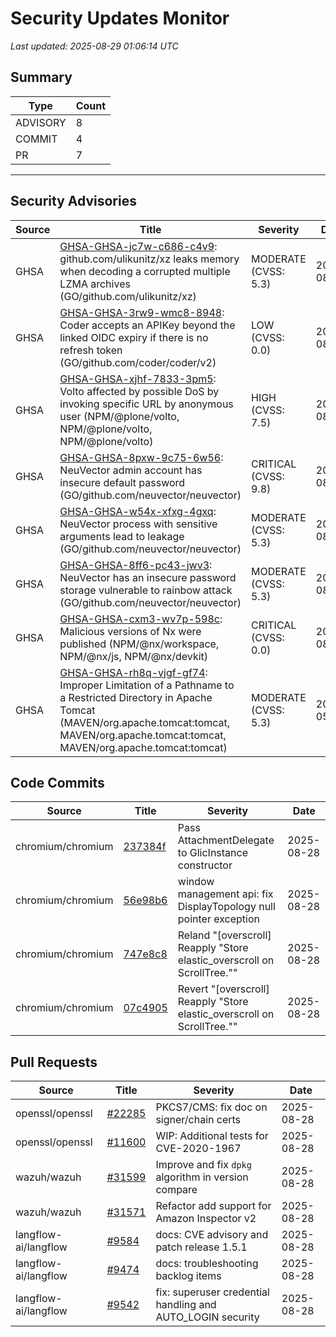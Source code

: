 # Security Updates Monitor

*Last updated: 2025-08-29 01:06:14 UTC*

## Summary
| Type | Count |
|------|-------|
| ADVISORY | 8 |
| COMMIT | 4 |
| PR | 7 |

---

## Security Advisories

| Source | Title | Severity | Date |
|--------|-------|----------|------|
| GHSA | [GHSA-GHSA-jc7w-c686-c4v9](https://github.com/advisories/GHSA-jc7w-c686-c4v9): github.com/ulikunitz/xz leaks memory when decoding a corrupted multiple LZMA archives (GO/github.com/ulikunitz/xz) | MODERATE (CVSS: 5.3) | 2025-08-28 |
| GHSA | [GHSA-GHSA-3rw9-wmc8-8948](https://github.com/advisories/GHSA-3rw9-wmc8-8948): Coder accepts an APIKey beyond the linked OIDC expiry if there is no refresh token (GO/github.com/coder/coder/v2) | LOW (CVSS: 0.0) | 2025-08-28 |
| GHSA | [GHSA-GHSA-xjhf-7833-3pm5](https://github.com/advisories/GHSA-xjhf-7833-3pm5): Volto affected by possible DoS by invoking specific URL by anonymous user (NPM/@plone/volto, NPM/@plone/volto, NPM/@plone/volto) | HIGH (CVSS: 7.5) | 2025-08-28 |
| GHSA | [GHSA-GHSA-8pxw-9c75-6w56](https://github.com/advisories/GHSA-8pxw-9c75-6w56): NeuVector admin account has insecure default password (GO/github.com/neuvector/neuvector) | CRITICAL (CVSS: 9.8) | 2025-08-28 |
| GHSA | [GHSA-GHSA-w54x-xfxg-4gxq](https://github.com/advisories/GHSA-w54x-xfxg-4gxq): NeuVector process with sensitive arguments lead to leakage (GO/github.com/neuvector/neuvector) | MODERATE (CVSS: 5.3) | 2025-08-28 |
| GHSA | [GHSA-GHSA-8ff6-pc43-jwv3](https://github.com/advisories/GHSA-8ff6-pc43-jwv3): NeuVector has an  insecure password storage vulnerable to rainbow attack (GO/github.com/neuvector/neuvector) | MODERATE (CVSS: 5.3) | 2025-08-28 |
| GHSA | [GHSA-GHSA-cxm3-wv7p-598c](https://github.com/advisories/GHSA-cxm3-wv7p-598c): Malicious versions of Nx were published (NPM/@nx/workspace, NPM/@nx/js, NPM/@nx/devkit) | CRITICAL (CVSS: 0.0) | 2025-08-27 |
| GHSA | [GHSA-GHSA-rh8q-vjgf-gf74](https://github.com/advisories/GHSA-rh8q-vjgf-gf74): Improper Limitation of a Pathname to a Restricted Directory in Apache Tomcat (MAVEN/org.apache.tomcat:tomcat, MAVEN/org.apache.tomcat:tomcat, MAVEN/org.apache.tomcat:tomcat) | MODERATE (CVSS: 5.3) | 2022-05-14 |

## Code Commits

| Source | Title | Severity | Date |
|--------|-------|----------|------|
| chromium/chromium | [237384f](https://github.com/chromium/chromium/commit/237384fc5991fdba6f1c90bf2683daedbbe44434) | Pass AttachmentDelegate to GlicInstance constructor | 2025-08-28 |
| chromium/chromium | [56e98b6](https://github.com/chromium/chromium/commit/56e98b6f2927086a6913620753e744555f505ddf) | window management api: fix DisplayTopology null pointer exception | 2025-08-28 |
| chromium/chromium | [747e8c8](https://github.com/chromium/chromium/commit/747e8c8f36453eb7cf97a55f53a5937121365208) | Reland "[overscroll] Reapply "Store elastic_overscroll on ScrollTree."" | 2025-08-28 |
| chromium/chromium | [07c4905](https://github.com/chromium/chromium/commit/07c4905bf0336552c7d8a06d9be49cd7721f349e) | Revert "[overscroll] Reapply "Store elastic_overscroll on ScrollTree."" | 2025-08-28 |

## Pull Requests

| Source | Title | Severity | Date |
|--------|-------|----------|------|
| openssl/openssl | [#22285](https://github.com/openssl/openssl/pull/22285) | PKCS7/CMS: fix doc on signer/chain certs | 2025-08-28 |
| openssl/openssl | [#11600](https://github.com/openssl/openssl/pull/11600) | WIP: Additional tests for CVE-2020-1967 | 2025-08-28 |
| wazuh/wazuh | [#31599](https://github.com/wazuh/wazuh/pull/31599) | Improve and fix `dpkg` algorithm in version compare | 2025-08-28 |
| wazuh/wazuh | [#31571](https://github.com/wazuh/wazuh/pull/31571) | Refactor add support for Amazon Inspector v2 | 2025-08-28 |
| langflow-ai/langflow | [#9584](https://github.com/langflow-ai/langflow/pull/9584) | docs: CVE advisory and patch release 1.5.1 | 2025-08-28 |
| langflow-ai/langflow | [#9474](https://github.com/langflow-ai/langflow/pull/9474) | docs: troubleshooting backlog items | 2025-08-28 |
| langflow-ai/langflow | [#9542](https://github.com/langflow-ai/langflow/pull/9542) | fix: superuser credential handling and AUTO_LOGIN security | 2025-08-28 |

